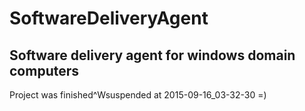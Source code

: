 # SoftwareDeliveryAgent
Software delivery agent for windows domain computers
---
Project was finished^Wsuspended at 2015-09-16_03-32-30 =)
